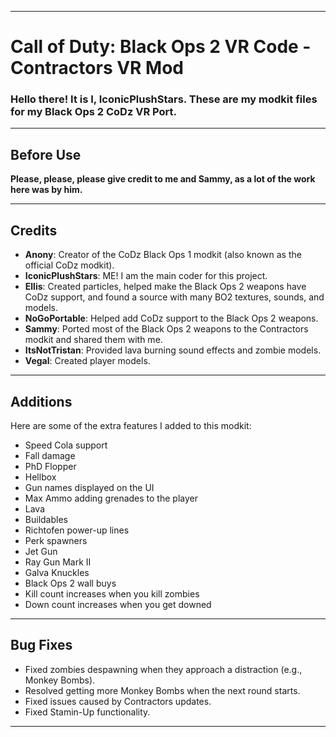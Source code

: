

---

# Call of Duty: Black Ops 2 VR Code - Contractors VR Mod

### Hello there! It is I, IconicPlushStars. These are my modkit files for my Black Ops 2 CoDz VR Port.

---

## Before Use
**Please, please, please give credit to me and Sammy, as a lot of the work here was by him.**

---

## Credits
- **Anony**: Creator of the CoDz Black Ops 1 modkit (also known as the official CoDz modkit).
- **IconicPlushStars**: ME! I am the main coder for this project.
- **Ellis**: Created particles, helped make the Black Ops 2 weapons have CoDz support, and found a source with many BO2 textures, sounds, and models.
- **NoGoPortable**: Helped add CoDz support to the Black Ops 2 weapons.
- **Sammy**: Ported most of the Black Ops 2 weapons to the Contractors modkit and shared them with me.
- **ItsNotTristan**: Provided lava burning sound effects and zombie models.
- **Vegal**: Created player models.

---

## Additions
Here are some of the extra features I added to this modkit:

- Speed Cola support  
- Fall damage  
- PhD Flopper  
- Hellbox  
- Gun names displayed on the UI  
- Max Ammo adding grenades to the player  
- Lava  
- Buildables  
- Richtofen power-up lines  
- Perk spawners  
- Jet Gun  
- Ray Gun Mark II  
- Galva Knuckles  
- Black Ops 2 wall buys  
- Kill count increases when you kill zombies  
- Down count increases when you get downed  

---

## Bug Fixes
- Fixed zombies despawning when they approach a distraction (e.g., Monkey Bombs).  
- Resolved getting more Monkey Bombs when the next round starts.  
- Fixed issues caused by Contractors updates.  
- Fixed Stamin-Up functionality.  

--- 
